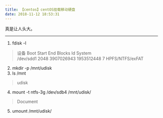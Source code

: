 ```yaml
---
title: 【centos】centOS挂载移动硬盘
date: 2018-11-12 18:53:31
---
```


真是让人头大。  


---
1. fdisk -l
>  设备 Boot      Start         End      Blocks   Id  System  
/dev/sdd1            2048    3907026943    1953512448    7  HPFS/NTFS/exFAT

2. mkdir -p /mnt/udisk
3. ls /mnt
>  udisk

4. mount -t ntfs-3g /dev/sdb4 /mnt/udisk/
> Document

5. umount /mnt/udisk/
